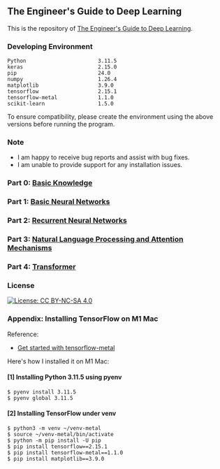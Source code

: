 ## The Engineer's Guide to Deep Learning

This is the repository of [The Engineer's Guide to Deep Learning](https://www.interdb.jp/dl/).

### Developing Environment

```
Python                       3.11.5
keras                        2.15.0
pip                          24.0
numpy                        1.26.4
matplotlib                   3.9.0
tensorflow                   2.15.1
tensorflow-metal             1.1.0
scikit-learn                 1.5.0
```  

To ensure compatibility, please create the environment using the above versions before running the program.

### Note

- I am happy to receive bug reports and assist with bug fixes.
- I am unable to provide support for any installation issues.

### Part 0: [Basic Knowledge](./Part-00/)


### Part 1: [Basic Neural Networks](./Part-01/)


### Part 2: [Recurrent Neural Networks](./Part-02/)


### Part 3: [Natural Language Processing and Attention Mechanisms](./Part-03/)


### Part 4: [Transformer](./Part-04/)


### License

[![License: CC BY-NC-SA 4.0](https://img.shields.io/badge/License-CC_BY--NC--SA_4.0-lightgrey.svg)](https://creativecommons.org/licenses/by-nc-sa/4.0/)


### Appendix: Installing TensorFlow on M1 Mac

Reference:
+ [Get started with tensorflow-metal](https://developer.apple.com/metal/tensorflow-plugin/)

Here's how I installed it on M1 Mac:

#### [1] Installing Python 3.11.5 using pyenv

```
$ pyenv install 3.11.5
$ pyenv global 3.11.5
```

#### [2] Installing TensorFlow under venv

```
$ python3 -m venv ~/venv-metal
$ source ~/venv-metal/bin/activate
$ python -m pip install -U pip
$ pip install tensorflow==2.15.1
$ pip install tensorflow-metal==1.1.0
$ pip install matplotlib==3.9.0
```

